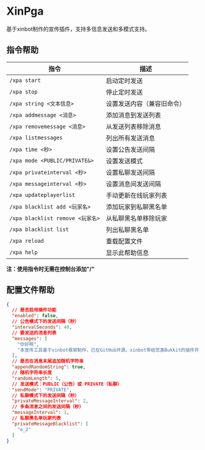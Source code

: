 # XinPga

基于xinbot制作的宣传插件，支持多信息发送和多模式支持。

## 指令帮助

| 指令 | 描述 |
|------|------|
| `/xpa start` | 启动定时发送 |
| `/xpa stop` | 停止定时发送 |
| `/xpa string <文本信息>` | 设置发送内容（兼容旧命令） |
| `/xpa addmessage <消息>` | 添加消息到发送列表 |
| `/xpa removemessage <消息>` | 从发送列表移除消息 |
| `/xpa listmessages` | 列出所有发送消息 |
| `/xpa time <秒>` | 设置公告发送间隔 |
| `/xpa mode <PUBLIC/PRIVATE&>` | 设置发送模式 |
| `/xpa privateinterval <秒>` | 设置私聊发送间隔 |
| `/xpa messageinterval <秒>` | 设置消息间发送间隔 |
| `/xpa updateplayerlist` | 手动更新在线玩家列表 |
| `/xpa blacklist add <玩家名>` | 添加玩家到私聊黑名单 |
| `/xpa blacklist remove <玩家名>` | 从私聊黑名单移除玩家 |
| `/xpa blacklist list` | 列出私聊黑名单 |
| `/xpa reload` | 重载配置文件 |
| `/xpa help` | 显示此帮助信息 |
**注：使用指令时无需在控制台添加"/"**

## 配置文件帮助

```json
{
  // 是否启用插件功能
  "enabled": false,
  // 公告模式下的发送间隔（秒）
  "intervalSeconds": 40,
  // 要发送的消息列表
  "messages": [
    "你好啊",
    "本宣传工具基于xinbot框架制作，已在GitHub开源。xinbot带给您类Bukkit的插件开发体验（github.com/2698269088/XinPga）"
  ],
  // 是否在消息末尾追加随机字符串
  "appendRandomString": true,
  // 随机字符串长度
  "randomLength": 5,
  // 发送模式：PUBLIC（公告）或 PRIVATE（私聊）
  "sendMode": "PRIVATE",
  // 私聊模式下的发送间隔（秒）
  "privateMessageInterval": 2,
  // 多条消息之间的发送间隔（秒）
  "messageInterval": 1,
  // 私聊黑名单玩家列表
  "privateMessageBlacklist": [
    "e_2"
  ]
}
